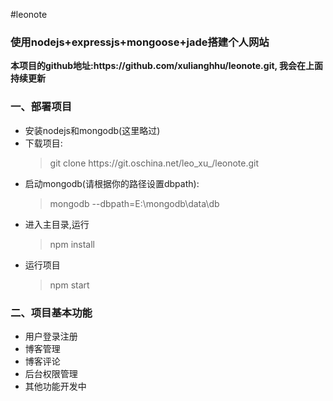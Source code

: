 #leonote
<h3>使用nodejs+expressjs+mongoose+jade搭建个人网站</h3>
<strong>本项目的github地址:https://github.com/xulianghhu/leonote.git, 我会在上面持续更新</strong>
<h3>一、部署项目</h3>
<ul>
    <li>安装nodejs和mongodb(这里略过)</li>
    <li>下载项目:
        <blockquote>git clone https://git.oschina.net/leo_xu_/leonote.git</blockquote>
    </li>
    <li>启动mongodb(请根据你的路径设置dbpath):
        <blockquote>mongodb --dbpath=E:\mongodb\data\db</blockquote>
    </li>
    <li>进入主目录,运行
        <blockquote>npm install</blockquote>
    </li>
    <li>运行项目
        <blockquote>npm start</blockquote>
    </li>
</ul>
<h3>二、项目基本功能</h3>
<ul>
    <li>用户登录注册</li>
    <li>博客管理</li>
    <li>博客评论</li>
    <li>后台权限管理</li>
    <li>其他功能开发中</li>
</ul>